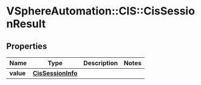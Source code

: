 # VSphereAutomation::CIS::CisSessionResult

## Properties
Name | Type | Description | Notes
------------ | ------------- | ------------- | -------------
**value** | [**CisSessionInfo**](CisSessionInfo.md) |  | 


